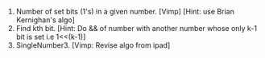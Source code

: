 1. Number of set bits (1's) in a given number. [Vimp] [Hint: use Brian Kernighan's algo]
2. Find kth bit. [Hint: Do && of number with another number whose only k-1 bit is set i.e 1<<(k-1)]
3. SingleNumber3. [Vimp: Revise algo from ipad]